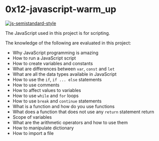 # 0x12-javascript-warm_up
[![js-semistandard-style](https://raw.githubusercontent.com/standard/semistandard/master/badge.svg)](https://github.com/standard/semistandard)

The JavaScript used in this project is for scripting.

The knowledge of the following are evaluated in this project:
- Why JavaScript programming is amazing
- How to run a JavaScript script
- How to create variables and constants
- What are differences between `var`, `const` and `let`
- What are all the data types available in JavaScript
- How to use the `if`, `if ... else` statements
- How to use comments
- How to affect values to variables
- How to use `while` and `for` loops
- How to use `break` and `continue` statements
- What is a function and how do you use functions
- What does a function that does not use any `return` statement return
- Scope of variables
- What are the arithmetic operators and how to use them
- How to manipulate dictionary
- How to import a file
